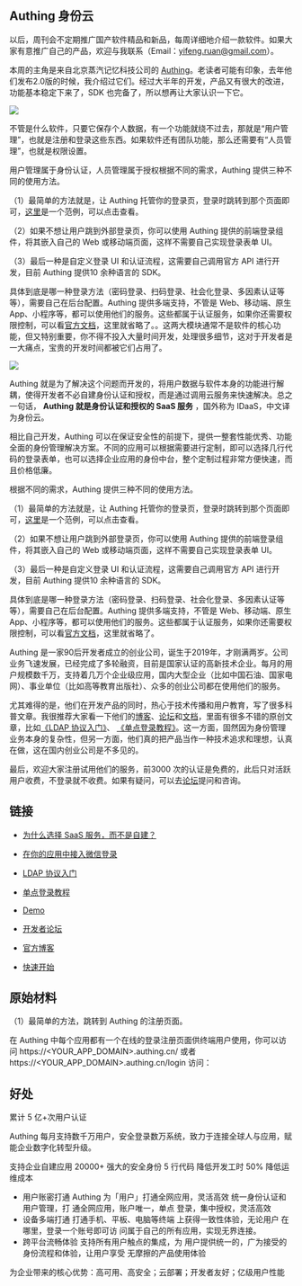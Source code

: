 ## Authing 身份云

以后，周刊会不定期推广国产软件精品和新品，每周详细地介绍一款软件。如果大家有意推广自己的产品，欢迎与我联系（Email：yifeng.ruan@gmail.com）。

本周的主角是来自北京蒸汽记忆科技公司的 [Authing](https://www.authing.cn/)。老读者可能有印象，去年他们发布2.0版的时候，我介绍过它们。经过大半年的开发，产品又有很大的改进，功能基本稳定下来了，SDK 也完备了，所以想再让大家认识一下它。

![](https://www.wangbase.com/blogimg/asset/202010/bg2020101004.png)

不管是什么软件，只要它保存个人数据，有一个功能就绕不过去，那就是“用户管理”，也就是注册和登录这些东西。如果软件还有团队功能，那么还需要有“人员管理”，也就是权限设置。

用户管理属于身份认证，人员管理属于授权根据不同的需求，Authing 提供三种不同的使用方法。

（1）最简单的方法就是，让 Authing 托管你的登录页，登录时跳转到那个页面即可，[这里](https://sample-sso.authing.cn/)是一个范例，可以点击查看。

（2）如果不想让用户跳到外部登录页，你可以使用 Authing 提供的前端登录组件，将其嵌入自己的 Web 或移动端页面，这样不需要自己实现登录表单 UI。

（3）最后一种是自定义登录 UI 和认证流程，这需要自己调用官方 API 进行开发，目前 Authing 提供10 余种语言的 SDK。

具体到底是哪一种登录方法（密码登录、扫码登录、社会化登录、多因素认证等等），需要自己在后台配置。Authing 提供多端支持，不管是 Web、移动端、原生 App、小程序等，都可以使用他们的服务。这些都属于认证服务，如果你还需要权限控制，可以看[官方文档](https://docs.authing.cn/v2/guides/access-control/)，这里就省略了。。这两大模块通常不是软件的核心功能，但又特别重要，你不得不投入大量时间开发，处理很多细节，这对于开发者是一大痛点，宝贵的开发时间都被它们占用了。

![](https://cdn.beekka.com/blogimg/asset/202105/bg2021051801.jpg)

Authing 就是为了解决这个问题而开发的，将用户数据与软件本身的功能进行解耦，使得开发者不必自建身份认证和授权，而是通过调用云服务来快速解决。总之一句话， **Authing 就是身份认证和授权的 SaaS 服务** ，国外称为 IDaaS，中文译为身份云。

相比自己开发，Authing 可以在保证安全性的前提下，提供一整套性能优秀、功能全面的身份管理解决方案。不同的应用可以根据需要进行定制，即可以选择几行代码的登录表单，也可以选择企业应用的身份中台，整个定制过程非常方便快速，而且价格低廉。

根据不同的需求，Authing 提供三种不同的使用方法。

（1）最简单的方法就是，让 Authing 托管你的登录页，登录时跳转到那个页面即可，[这里](https://sample-sso.authing.cn/)是一个范例，可以点击查看。

（2）如果不想让用户跳到外部登录页，你可以使用 Authing 提供的前端登录组件，将其嵌入自己的 Web 或移动端页面，这样不需要自己实现登录表单 UI。

（3）最后一种是自定义登录 UI 和认证流程，这需要自己调用官方 API 进行开发，目前 Authing 提供10 余种语言的 SDK。

具体到底是哪一种登录方法（密码登录、扫码登录、社会化登录、多因素认证等等），需要自己在后台配置。Authing 提供多端支持，不管是 Web、移动端、原生 App、小程序等，都可以使用他们的服务。这些都属于认证服务，如果你还需要权限控制，可以看[官方文档](https://docs.authing.cn/v2/guides/access-control/)，这里就省略了。

Authing 是一家90后开发者成立的创业公司，诞生于2019年，才刚满两岁。公司业务飞速发展，已经完成了多轮融资，目前是国家认证的高新技术企业。每⽉的用户规模数千万，支持着几万个企业级应用，国内大型企业（比如中国石油、国家电网）、事业单位（比如高等教育出版社）、众多的创业公司都在使用他们的服务。

尤其难得的是，他们在开发产品的同时，热心于技术传播和用户教育，写了很多科普文章。我很推荐大家看一下他们的[博客](https://blog.authing.cn/blog/)、[论坛](https://forum.authing.cn/)和[文档](https://docs.authing.cn/v2/concepts/)，里面有很多不错的原创文章，比如[《LDAP 协议入门》](https://forum.authing.cn/t/topic/98)、 [《单点登录教程》](https://forum.authing.cn/t/topic/112)。这一方面，固然因为身份管理业务本身的复杂性，但另一方面，他们真的把产品当作一种技术追求和理想，认真在做，这在国内创业公司是不多见的。

最后，欢迎大家注册试用他们的服务，前3000 次的认证是免费的，此后只对活跃用户收费，不登录就不收费。如果有疑问，可以去[论坛](https://forum.authing.cn/)提问和咨询。

## 链接

- [为什么选择 SaaS 服务，而不是自建？](https://forum.authing.cn/t/topic/88)
- [在你的应用中接入微信登录](https://forum.authing.cn/t/topic/162)
- [LDAP 协议入门](https://forum.authing.cn/t/topic/98)
- [单点登录教程](https://forum.authing.cn/t/topic/112)
- [Demo](https://ldap-test.authing.cn/)

- [开发者论坛](https://forum.authing.cn/)
- [官方博客](https://blog.authing.cn/blog/)
- [快速开始](https://docs.authing.cn/v2/quickstarts/)

## 原始材料

（1）最简单的方法，跳转到 Authing 的注册页面。

在 Authing 中每个应用都有一个在线的登录注册页面供终端用户使用，你可以访问 https://<YOUR_APP_DOMAIN>.authing.cn/ 或者 https://<YOUR_APP_DOMAIN>.authing.cn/login 访问：

## 好处

累计 5 亿+次⽤户认证

Authing 每⽉⽀持数千万⽤户，安全登录数万系统，致⼒于连接全球⼈与应⽤，赋能企业数字化转型升级。

⽀持企业⾃建应⽤
20000+
强⼤的安全身份
5 ⾏代码
降低开发⼯时
50%
降低运维成本




- ⽤户账密打通
Authing 为「⽤户」打通全⽹应⽤，灵活⾼效
统⼀身份认证和⽤户管理，打
通全⽹应⽤，账户唯⼀，单点
登录，集中授权，灵活⾼效
- 设备多端打通
打通⼿机、平板、电脑等终端
上获得⼀致性体验，⽆论⽤户
在哪⾥，登录⼀个账号即可访
问属于⾃⼰的所有应⽤，实现⽆界连接。
- 跨平台流畅体验
⽀持所有⽤户触点的集成，为
⽤户提供统⼀的，⼴为接受的
身份流程和体验，让⽤户享受
⽆摩擦的产品使⽤体验

为企业带来的核心优势：高可用、高安全；云部署；开发者友好；亿级用户性能

